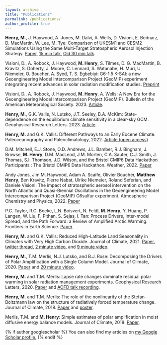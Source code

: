 ```yaml
---
layout: archive
title: "Publications"
permalink: /publications/
author_profile: true
---
```


**Henry, M.**, J. Haywood, A. Jones, M. Dalvi, A. Wells, D. Visioni, E. Bednarz, D. MacMartin, W. Lee, M. Tye: Comparison of UKESM1 and CESM2 Simulations Using the Same Multi-Target Stratospheric Aerosol Injection Strategy. [Paper](https://acp.copernicus.org/articles/23/13369/2023/), [15 min talk](https://www.youtube.com/watch?v=RpxDpHDqEDI), [Old 30 min talk](https://www.youtube.com/watch?v=NKqp58g3EPw).

Visioni, D., A. Robock, J. Haywood, **M. Henry**, S. Tilmes, D. G. MacMartin, B. Kravitz, S. Doherty, J. Moore, C. Lennard, S. Watanabe, H. Muri, U. Niemeier, O. Boucher, A. Syed, T. S. Egbebiyi: G6-1.5 K-SAI: a new Geoengineering Model Intercomparison Project (GeoMIP) experiment integrating recent advances in solar radiation modification studies. [Preprint](https://egusphere.copernicus.org/preprints/2023/egusphere-2023-2406/)

Visioni, D., A. Robock, J. Haywood, **M. Henry**, A. Wells: A New Era for the Geoengineering Model Intercomparison Project (GeoMIP). Bulletin of the American Meteorological Society. 2023. [Article](https://journals.ametsoc.org/view/journals/bams/104/11/BAMS-D-23-0232.1.xml).

**Henry, M.**, G.K. Vallis, N. Lutsko, J.T. Seeley, B.A. McKim: State-dependence on the equilibrium climate sensitivity in a clear-sky GCM. Geophysical Research Letters. 2023. [Article](http://dx.doi.org/10.1029/2023GL104413).

**Henry, M.** and G.K. Vallis: Different Pathways to an Early Eocene Climate. Paleoceanography and Paleoclimatology, 2022. [Article (open access)](https://doi.org/10.1029/2021PA004375)

D.M. Mitchell, E.J. Stone, O.D. Andrews, J.L. Bamber, R.J. Bingham, J. Browse, **M. Henry**, D.M. MacLeod, J.M. Morten, C.A. Sauter, C.J. Smith, J. Thomas, S.I. Thomson, J.D. Wilson, and the Bristol CMIP6 Data Hackathon Participants : The Bristol CMIP6 Data Hackathon. Weather, 2022. [Paper](https://doi.org/10.1002/wea.4161)

Andy Jones, Jim M. Haywood, Adam A. Scaife, Olivier Boucher, **Matthew Henry**, Ben Kravitz, Pierre Nabat, Ulrike Niemeier, Roland Seferian, and Daniele Visioni: The impact of stratospheric aerosol intervention on the North Atlantic and Quasi-Biennial Oscillations in the Geoengineering Model Intercomparison Project (GeoMIP) G6sulfur experiment. Atmospheric Chemistry and Physics, 2022. [Paper](https://acp.copernicus.org/preprints/acp-2021-898/)

P.C. Taylor, R.C. Boeke, L.N. Boisvert, N. Feldl, **M. Henry**, Y. Huang, P. Langen, W. Liu, F. Pithan, S. Sejas, I. Tan: Process Drivers, Inter-model Spread, and the Path Forward: a Review of Amplified Arctic Warming. Frontiers in Earth Science. [Paper](https://www.frontiersin.org/articles/10.3389/feart.2021.758361/full)

**Henry, M.** and G.K. Vallis: Reduced High-Latitude Land Seasonality in Climates with Very High Carbon Dioxide. Journal of Climate, 2021. [Paper](https://journals.ametsoc.org/view/journals/clim/aop/JCLI-D-21-0131.1/JCLI-D-21-0131.1.xml), [twitter thread](https://twitter.com/mattjohenry/status/1359523196819628033), [2 minute video](https://www.youtube.com/watch?v=BwKJQ6UwfNo), and [9 minute video](https://www.youtube.com/watch?v=d7QCXURkZYM).

**Henry, M.**, T.M. Merlis, N.J. Lutsko, and B.J. Rose: Decomposing the Drivers of Polar Amplification with a Single Column Model. Journal of Climate, 2020. [Paper](https://doi.org/10.1175/JCLI-D-20-0178.1) and [20 minute video](https://www.youtube.com/watch?v=Z3LjvFSqOwo).

**Henry, M.** and T.M. Merlis: Lapse rate changes dominate residual polar warming in solar radiation management experiments. Geophysical Research Letters, 2020. [Paper](https://doi.org/10.1029/2020GL087929) and <a href='https://www.youtube.com/watch?v=SnsH-4Nca9A'>AOFD talk recording</a>.

**Henry, M.** and T.M. Merlis: The role of the nonlinearity of the Stefan-Boltzmann law on the structure of radiatively forced temperature change. Journal of Climate, 2018. [Paper](https://doi.org/10.1175/JCLI-D-17-0603.1) and <a href='http://meteo.mcgill.ca/~mhenry/files/poster_henry_0617.pdf'>poster</a>.

Merlis, T.M. and **M. Henry**: Simple estimates of polar amplification in moist diffusive energy balance models. Journal of Climate, 2018. [Paper](https://doi.org/10.1175/JCLI-D-17-0578.1).

{% if author.googlescholar %}
  You can also find my articles on <u><a href="{{author.googlescholar}}">my Google Scholar profile</a>.</u>
{% endif %}
